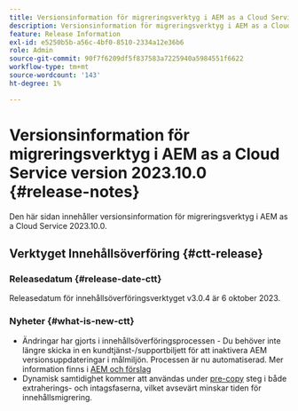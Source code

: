 ```yaml
---
title: Versionsinformation för migreringsverktyg i AEM as a Cloud Service version 2023.10.0
description: Versionsinformation för migreringsverktyg i AEM as a Cloud Service version 2022.10.0
feature: Release Information
exl-id: e5250b5b-a56c-4bf0-8510-2334a12e36b6
role: Admin
source-git-commit: 90f7f6209df5f837583a7225940a5984551f6622
workflow-type: tm+mt
source-wordcount: '143'
ht-degree: 1%

---
```


# Versionsinformation för migreringsverktyg i AEM as a Cloud Service version 2023.10.0 {#release-notes}

Den här sidan innehåller versionsinformation för migreringsverktyg i AEM as a Cloud Service 2023.10.0.

## Verktyget Innehållsöverföring {#ctt-release}

### Releasedatum {#release-date-ctt}

Releasedatum för innehållsöverföringsverktyget v3.0.4 är 6 oktober 2023.

### Nyheter {#what-is-new-ctt}

* Ändringar har gjorts i innehållsöverföringsprocessen - Du behöver inte längre skicka in en kundtjänst-/supportbiljett för att inaktivera AEM versionsuppdateringar i målmiljön. Processen är nu automatiserad. Mer information finns i [AEM och förslag](/help/journey-migration/content-transfer-tool/using-content-transfer-tool/ingesting-content.md#aem-version-updates-and-ingestions)
* Dynamisk samtidighet kommer att användas under [pre-copy](/help/journey-migration/content-transfer-tool/using-content-transfer-tool/handling-large-content-repositories.md) steg i både extraherings- och intagsfaserna, vilket avsevärt minskar tiden för innehållsmigrering.
